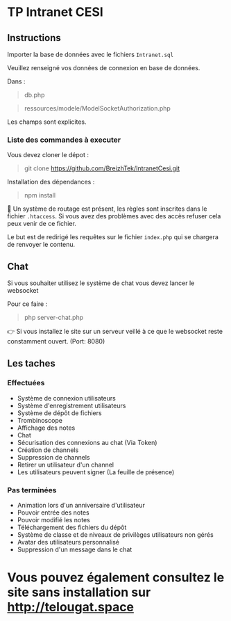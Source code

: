 # TP Intranet CESI

## Instructions

Importer la base de données avec le fichiers `Intranet.sql`

Veuillez renseigné vos données de connexion en base de données.

Dans :

> db.php

> ressources/modele/ModelSocketAuthorization.php

Les champs sont explicites.

### Liste des commandes à executer

Vous devez cloner le dépot :
>git clone https://github.com/BreizhTek/IntranetCesi.git

Installation des dépendances :
>npm install

:wrench: Un système de routage est présent, les règles sont inscrites dans le fichier `.htaccess`.
Si vous avez des problèmes avec des accès refuser cela peux venir de ce fichier.

Le but est de redirigé les requêtes sur le fichier `index.php` qui se chargera de renvoyer le contenu.

## Chat

Si vous souhaiter utilisez le système de chat vous devez lancer le websocket

Pour ce faire :

>php server-chat.php

:point_right: Si vous installez le site sur un serveur veillé à ce que le websocket reste constamment ouvert. (Port: 8080)

## Les taches

### Effectuées

- Système de connexion utilisateurs
- Système d'enregistrement utilisateurs
- Système de dépôt de fichiers
- Trombinoscope
- Affichage des notes
- Chat
- Sécurisation des connexions au chat (Via Token)
- Création de channels
- Suppression de channels
- Retirer un utilisateur d'un channel
- Les utilisateurs peuvent signer (La feuille de présence)

### Pas terminées

- Animation lors d'un anniversaire d'utilisateur
- Pouvoir entrée des notes
- Pouvoir modifié les notes
- Téléchargement des fichiers du dépôt
- Système de classe et de niveaux de privilèges utilisateurs non gérés
- Avatar des utilisateurs personnalisé
- Suppression d'un message dans le chat

# Vous pouvez également consultez le site sans installation sur http://telougat.space